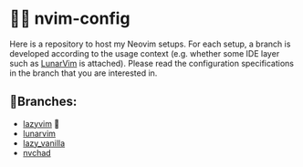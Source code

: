 # 👨‍💻 nvim-config
Here is a repository to host my Neovim setups.
For each setup, a branch is developed according to the usage context (e.g. whether some IDE layer such as [LunarVim](https://www.lunarvim.org/) is attached). Please read the configuration specifications in the branch that you are interested in.

## 🌿Branches:

- [lazyvim](https://github.com/Convolutio/nvim-config/tree/lazyvim) 🌟
- [lunarvim](https://github.com/Convolutio/nvim-config/tree/lunarvim)
- [lazy_vanilla](https://github.com/Convolutio/nvim-config/tree/lazy_vanilla)
- [nvchad](https://github.com/Convolutio/nvim-config/tree/nvchad)

